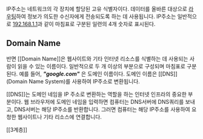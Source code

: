 IP주소는 네트워크의 각 장치에 할당된 고유 식별자이다. 데이터를 올바른 대상으로 [라우팅](Routing.md)하여 정보가 의도한 수신자에게 전송되도록 하는 데 사용됩니다. IP주소는 일반적으로 <U>192.168.1.1</U>과 같이 마침표로 구분된 일련의 4개 숫자로 표시된다.

## Domain Name

반면 [[Domain Name]]은 웹사이트와 기타 인터넷 리소스를 식별하는 데 사용되는 사람이 읽을 수 있는 이름이다. 일반적으로 두 개 이상의 부분으로 구성되며 마침표로 구분된다. 예를 들어, _**"google.com"**_ 은 도메인 이름이다. 도메인 이름은 [[DNS]](Domain Name System)를 사용하여 IP주소로 변환됩니다.

[[DNS]]는 도메인 네임을 IP 주소로 변환하는 역할을 하는 인터넷 인프라의 중요한 부분이다. 웹 브라우저에 도메인 네임을 입력하면 컴퓨터는 DNS서버에 DNS쿼리를 보내고, DNS서버는 해당 IP주소를 반환합니다. 그러면 컴퓨터는 해당 IP주소를 사용하여 요청한 웹사이트나 기타 리소스에 연결합니다.

[[3계층]]